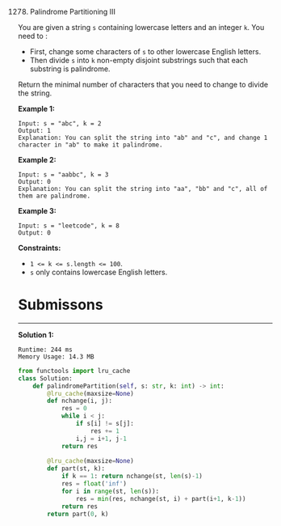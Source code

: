 1278. Palindrome Partitioning III

You are given a string `s` containing lowercase letters and an integer `k`. You need to :

* First, change some characters of `s` to other lowercase English letters.
* Then divide `s` into `k` non-empty disjoint substrings such that each substring is palindrome.

Return the minimal number of characters that you need to change to divide the string.

 

**Example 1:**
```
Input: s = "abc", k = 2
Output: 1
Explanation: You can split the string into "ab" and "c", and change 1 character in "ab" to make it palindrome.
```

**Example 2:**
```
Input: s = "aabbc", k = 3
Output: 0
Explanation: You can split the string into "aa", "bb" and "c", all of them are palindrome.
```

**Example 3:**
```
Input: s = "leetcode", k = 8
Output: 0
```

**Constraints:**

* `1 <= k <= s.length <= 100`.
* `s` only contains lowercase English letters.

# Submissons
---
**Solution 1:**
```
Runtime: 244 ms
Memory Usage: 14.3 MB
```
```python
from functools import lru_cache
class Solution:
    def palindromePartition(self, s: str, k: int) -> int:
        @lru_cache(maxsize=None)
        def nchange(i, j):
            res = 0
            while i < j:
                if s[i] != s[j]:
                    res += 1
                i,j = i+1, j-1
            return res
        
        @lru_cache(maxsize=None)
        def part(st, k):
            if k == 1: return nchange(st, len(s)-1)
            res = float('inf')
            for i in range(st, len(s)):
                res = min(res, nchange(st, i) + part(i+1, k-1))
            return res
        return part(0, k)
```
